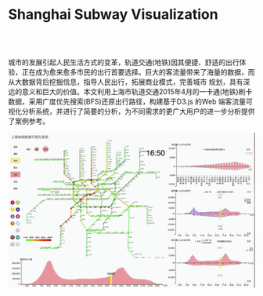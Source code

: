 # Shanghai Subway Visualization

​		
​		
​	
城市的发展引起人民生活方式的变革，轨道交通(地铁)因其便捷、舒适的出行体验，正在成为愈来愈多市民的出行首要选择。巨大的客流量带来了海量的数据，而从大数据背后挖掘信息，指导人民出行，拓展商业模式，完善城市
规划，具有深远的意义和巨大的价值。本文利用上海市轨道交通2015年4月的一卡通(地铁)刷卡数据，采用广度优先搜索(BFS)还原出行路径，构建基于D3.js 的Web 端客流量可视化分析系统，并进行了简要的分析，为不同需求的更广大用户的进一步分析提供了案例参考。

![image](https://github.com/jhfu/Shanghai-Subway-Visualization/blob/master/demo.gif?raw=true)


​			
​		
​	
